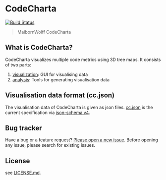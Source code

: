 # CodeCharta 
[![Build Status](https://travis-ci.org/MaibornWolff/codecharta.svg?branch=master)](https://travis-ci.org/MaibornWolff/codecharta)

> MaibornWolff CodeCharta

## What is CodeCharta?

CodeCharta visualizes multiple code metrics using 3D tree maps. It consists of two parts:
 1. [visualization](/visualization/README.md): GUI for visualising data
 2. [analysis](/analysis/README.md): Tools for generating visualisation data

## Visualisation data format (cc.json)

The visualisation data of CodeCharta is given as json files. [cc.json](cc.json) is the current specification via [json-schema v4](https://tools.ietf.org/html/draft-zyp-json-schema-04).

## Bug tracker

Have a bug or a feature request? [Please open a new issue](https://github.com/orgs/MaibornWolff/projects/2).
Before opening any issue, please search for existing issues.

## License

see [LICENSE.md](LICENSE.md).

